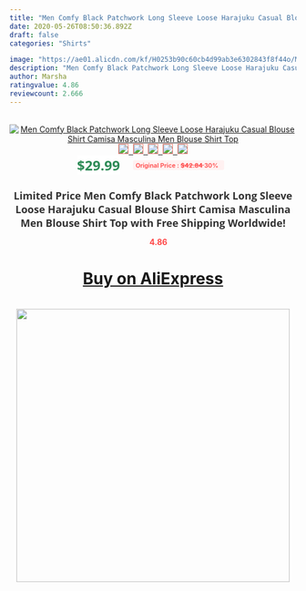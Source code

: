 ```yaml
---
title: "Men Comfy Black Patchwork Long Sleeve Loose Harajuku Casual Blouse Shirt Camisa Masculina Men Blouse Shirt Top"
date: 2020-05-26T08:50:36.892Z
draft: false
categories: "Shirts"

image: "https://ae01.alicdn.com/kf/H0253b90c60cb4d99ab3e6302843f8f44o/Men-Comfy-Black-Patchwork-Long-Sleeve-Loose-Harajuku-Casual-Blouse-Shirt-Camisa-Masculina-Men-Blouse-Shirt.jpg"
description: "Men Comfy Black Patchwork Long Sleeve Loose Harajuku Casual Blouse Shirt Camisa Masculina Men Blouse Shirt Top"
author: Marsha
ratingvalue: 4.86
reviewcount: 2.666
---
```

<br>
<div style="text-align: center;">
<a href="https://s.click.aliexpress.com/e/_AaIZS5" target="_blank" rel="nofollow noopener noreferrer"><img alt="Men Comfy Black Patchwork Long Sleeve Loose Harajuku Casual Blouse Shirt Camisa Masculina Men Blouse Shirt Top" class="magnifier-image" src="https://ae01.alicdn.com/kf/H0253b90c60cb4d99ab3e6302843f8f44o/Men-Comfy-Black-Patchwork-Long-Sleeve-Loose-Harajuku-Casual-Blouse-Shirt-Camisa-Masculina-Men-Blouse-Shirt.jpg_640x640.jpg">
<br>
<img style="border:1px solid salmon" src="https://ae01.alicdn.com/kf/H0253b90c60cb4d99ab3e6302843f8f44o/Men-Comfy-Black-Patchwork-Long-Sleeve-Loose-Harajuku-Casual-Blouse-Shirt-Camisa-Masculina-Men-Blouse-Shirt.jpg_120x120.jpg">&nbsp;&nbsp;<img style="border:1px solid salmon" src="https://ae01.alicdn.com/kf/H5e9aaed816484717bef16b3dbb2437f7E/Men-Comfy-Black-Patchwork-Long-Sleeve-Loose-Harajuku-Casual-Blouse-Shirt-Camisa-Masculina-Men-Blouse-Shirt.jpg_120x120.jpg">&nbsp;&nbsp;<img style="border:1px solid salmon" src="https://ae01.alicdn.com/kf/He01f3923b40b4589b44c15a7b9d5f469t/Men-Comfy-Black-Patchwork-Long-Sleeve-Loose-Harajuku-Casual-Blouse-Shirt-Camisa-Masculina-Men-Blouse-Shirt.jpg_120x120.jpg">&nbsp;&nbsp;<img style="border:1px solid salmon" src="https://ae01.alicdn.com/kf/H2d9d025a123140398422f1e0b0a042836/Men-Comfy-Black-Patchwork-Long-Sleeve-Loose-Harajuku-Casual-Blouse-Shirt-Camisa-Masculina-Men-Blouse-Shirt.jpg_120x120.jpg">&nbsp;&nbsp;<img style="border:1px solid salmon" src="https://ae01.alicdn.com/kf/H686786faa8b44864b3b0fc97f66bb6951/Men-Comfy-Black-Patchwork-Long-Sleeve-Loose-Harajuku-Casual-Blouse-Shirt-Camisa-Masculina-Men-Blouse-Shirt.jpg_120x120.jpg"></a></div><br0>
<div style="text-align: center;"><span style="background-color: white; border: 0px; box-sizing: border-box; color: seagreen; display: inline-block; font-family: &quot;open sans&quot; , &quot;arial&quot; , &quot;helvetica&quot; , sans-serif , &quot;heiti&quot;; font-size: 24px; font-stretch: inherit; font-weight: 700; line-height: inherit; margin: 0px 10px 0px 0px; padding: 0px; vertical-align: middle;">$29.99 </span>
<span style="background: rgb(255 , 241 , 241); border-radius: 3px; border: 0px; box-sizing: border-box; color: #ff4747; display: inline-block; font-family: inherit; font-size: 12px; font-stretch: inherit; font-style: inherit; font-variant: inherit; font-weight: 600; line-height: inherit; margin: 0px; padding: 2px 5px; transform: scale(0.9); vertical-align: middle;">Original Price : <b style="text-decoration: line-through;">$42.84 </b> 30%&nbsp;&nbsp;</span></div>
<h1 style="color: #333333; display: inline-block; font-family: &quot;open sans&quot; , &quot;arial&quot; , &quot;helvetica&quot; , sans-serif , &quot;heiti&quot;; font-size: 18px; font-stretch: inherit; font-weight: 700; text-align: center;">Limited Price Men Comfy Black Patchwork Long Sleeve Loose Harajuku Casual Blouse Shirt Camisa Masculina Men Blouse Shirt Top with Free Shipping Worldwide!</h1>
<div style="color: #ff4747; text-align: center;">
<img src="https://4.bp.blogspot.com/-M0ZcTcb-5uY/XleCXlxnR4I/AAAAAAAAAEc/OrjgMkXV1oMQFaCRZj5HQwOCBcu3w1FegCPcBGAYYCw/s1600/star.png" style="height: 15px;">&nbsp;<b>4.86</b></div>
<div class="button_cont" align="center"><a class="buynow_a" href="https://s.click.aliexpress.com/e/_AaIZS5" target="_blank" rel="nofollow noopener noreferrer"><H1>Buy on AliExpress</H1></a></div><br>
<div class="separator" style="clear: both; text-align: center;">
<img src="https://lh3.googleusercontent.com/-pTy5HemUv9M/XlePHvY0dAI/AAAAAAAAAE4/0nX5iRUoIWY8eMW9Dpxeirr157OZliDIgCLcBGAsYHQ/s1600/badge.gif" width="480">
</div>
